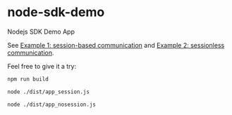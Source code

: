 # node-sdk-demo

Nodejs SDK Demo App

See [Example 1: session-based communication](https://github.com/centralnicgroup-opensource/rtldev-middleware-node-sdk-demo/blob/master/src/app_session.ts) and [Example 2: sessionless communication](https://github.com/centralnicgroup-opensource/rtldev-middleware-node-sdk-demo/blob/master/src/app_session.ts).

Feel free to give it a try:

```bash
npm run build
```

```bash
node ./dist/app_session.js
```

```bash
node ./dist/app_nosession.js
```
